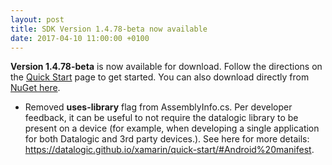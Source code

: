 ```yaml
---
layout: post
title: SDK Version 1.4.78-beta now available
date: 2017-04-10 11:00:00 +0100
---
```


**Version 1.4.78-beta** is now available for download. Follow the directions on the <a href="{{ site.baseurl }}/quick-start">Quick Start</a> page to get started. You can also download directly from <a href="https://www.nuget.org/packages/datalogic-xamarin-sdk/1.4.78-beta">NuGet here</a>.


* Removed **uses-library** flag from AssemblyInfo.cs. Per developer feedback, it can be useful to not require the datalogic library to be present on a device (for example, when developing a single application for both Datalogic and 3rd party devices.). See here for more details: <a href="https://datalogic.github.io/xamarin/quick-start/#Android%20manifest">https://datalogic.github.io/xamarin/quick-start/#Android%20manifest</a>.



